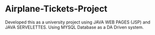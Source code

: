 # Airplane-Tickets-Project
 Developed this as a university project using JAVA WEB PAGES (JSP) and JAVA SERVELETTES. Using MYSQL Database as a DA Driven system.
